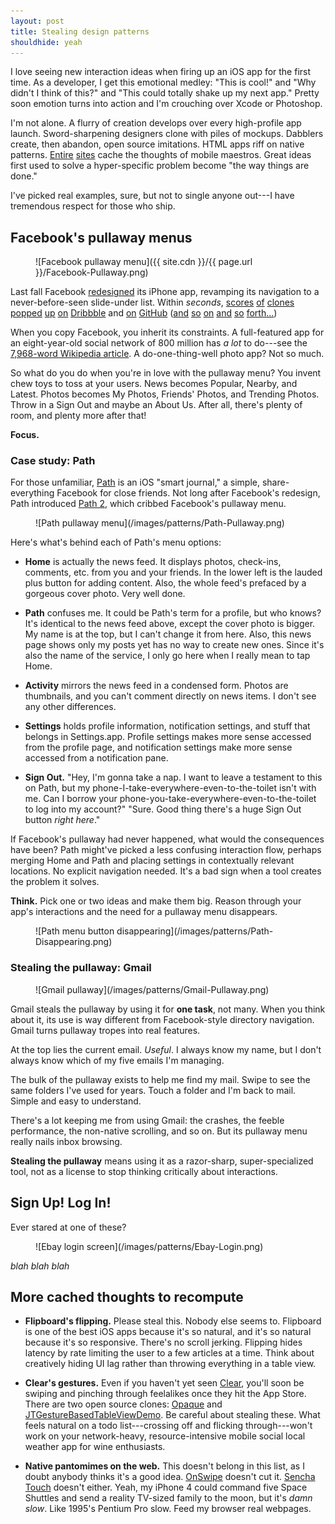 ```yaml
---
layout: post
title: Stealing design patterns
shouldhide: yeah
---
```


I love seeing new interaction ideas when firing up an iOS app for the first time. As a developer, I get this emotional medley: "This is cool!" and "Why didn't I think of this?" and "This could totally shake up my next app." Pretty soon emotion turns into action and I'm crouching over Xcode or Photoshop.

I'm not alone. A flurry of creation develops over every high-profile app launch. Sword-sharpening designers clone with piles of mockups. Dabblers create, then abandon, open source imitations. HTML apps riff on native patterns. [Entire](http://pttrns.com/) [sites](http://mobile-patterns.com/) cache the thoughts of mobile maestros. Great ideas first used to solve a hyper-specific problem become "the way things are done."

I've picked real examples, sure, but not to single anyone out---I have tremendous respect for those who ship.

## Facebook's pullaway menus ##

<figure markdown="1">
    ![Facebook pullaway menu]({{ site.cdn }}/{{ page.url }}/Facebook-Pullaway.png)
</figure>

Last fall Facebook [redesigned](http://www.theverge.com/2011/10/14/2482541/facebook-4-0-for-iphone-review) its iPhone app, revamping its navigation to a never-before-seen slide-under list. Within *seconds*, [scores](http://dribbble.com/shots/438343-Mused-App-Menu) [of](http://dribbble.com/shots/328680-Menu-Page) [clones](http://dribbble.com/shots/363643-TouristEye-App-Menu) [popped](http://dribbble.com/shots/379777-Icon-menu-iPhone-Retina-Display) [up](http://dribbble.com/shots/406034-Menu) [on](http://dribbble.com/shots/303814-mobile-pullout-menu-for-responsive-design) [Dribbble](http://dribbble.com/shots/352066-Float-Reader-Menu-Sneak-Peek) and [on](https://github.com/Inferis/ViewDeck) [GitHub](https://github.com/devindoty/DDMenuController) ([and](https://github.com/mystcolor/JTRevealSidebarDemo) [so](https://github.com/meiwin/MWFSlideNavigationViewController) [on](https://github.com/pkluz/ZUUIRevealController) [and](https://github.com/jeremieweldin/JWSlideMenu) [so](https://github.com/inonb/SlideMenuController) [forth](https://github.com/edgecase/ECSlidingViewController)[&hellip;](https://github.com/mpociot/titanium-facebook-slide-menu))

When you copy Facebook, you inherit its constraints. A full-featured app for an eight-year-old social network of 800 million has *a lot* to do---see the [7,968-word Wikipedia article](http://en.wikipedia.org/wiki/Facebook_features). A do-one-thing-well photo app? Not so much.

So what do you do when you're in love with the pullaway menu? You invent chew toys to toss at your users. News becomes Popular, Nearby, and Latest. Photos becomes My Photos, Friends' Photos, and Trending Photos. Throw in a Sign Out and maybe an About Us. After all, there's plenty of room, and plenty more after that!

**Focus.**

### Case study: Path ###

For those unfamiliar, [Path](https://path.com/) is an iOS "smart journal," a simple, share-everything Facebook for close friends. Not long after Facebook's redesign, Path introduced [Path 2](http://blog.path.com/post/13533662902/introducing-path-2-the-smart-journal), which cribbed Facebook's pullaway menu.

<figure markdown="1">
    ![Path pullaway menu](/images/patterns/Path-Pullaway.png)
</figure>

Here's what's behind each of Path's menu options:

* **Home** is actually the news feed. It displays photos, check-ins, comments, etc. from you and your friends. In the lower left is the lauded plus button for adding content. Also, the whole feed's prefaced by a gorgeous cover photo. Very well done.

* **Path** confuses me. It could be Path's term for a profile, but who knows? It's identical to the news feed above, except the cover photo is bigger. My name is at the top, but I can't change it from here. Also, this news page shows only my posts yet has no way to create new ones. Since it's also the name of the service, I only go here when I really mean to tap Home.

* **Activity** mirrors the news feed in a condensed form. Photos are thumbnails, and you can't comment directly on news items. I don't see any other differences.

* **Settings** holds profile information, notification settings, and stuff that belongs in Settings.app. Profile settings makes more sense accessed from the profile page, and notification settings make more sense accessed from a notification pane.

* **Sign Out.** "Hey, I'm gonna take a nap. I want to leave a testament to this on Path, but my phone-I-take-everywhere-even-to-the-toilet isn't with me. Can I borrow your phone-you-take-everywhere-even-to-the-toilet to log into my account?" "Sure. Good thing there's a huge Sign Out button *right here*."

If Facebook's pullaway had never happened, what would the consequences have been? Path might've picked a less confusing interaction flow, perhaps merging Home and Path and placing settings in contextually relevant locations. No explicit navigation needed. It's a bad sign when a tool creates the problem it solves.

**Think.** Pick one or two ideas and make them big. Reason through your app's interactions and the need for a pullaway menu disappears.

<figure markdown="1">
    ![Path menu button disappearing](/images/patterns/Path-Disappearing.png)
</figure>

### Stealing the pullaway: Gmail ###

<figure markdown="1">
    ![Gmail pullaway](/images/patterns/Gmail-Pullaway.png)
</figure>

Gmail steals the pullaway by using it for **one task**, not many. When you think about it, its use is way different from Facebook-style directory navigation. Gmail turns pullaway tropes into real features.

At the top lies the current email. *Useful*. I always know my name, but I don't always know which of my five emails I'm managing.

The bulk of the pullaway exists to help me find my mail. Swipe to see the same folders I've used for years. Touch a folder and I'm back to mail. Simple and easy to understand.

There's a lot keeping me from using Gmail: the crashes, the feeble performance, the non-native scrolling, and so on. But its pullaway menu really nails inbox browsing.

**Stealing the pullaway** means using it as a razor-sharp, super-specialized tool, not as a license to stop thinking critically about interactions.

## Sign Up! Log In! ##

Ever stared at one of these?

<figure markdown="1">
    ![Ebay login screen](/images/patterns/Ebay-Login.png)
</figure>

*blah blah blah*

## More cached thoughts to&nbsp;recompute ##

* **Flipboard's flipping.** Please steal this. Nobody else seems to. Flipboard is one of the best iOS apps because it's so natural, and it's so natural because it's so responsive. There's no scroll jerking. Flipping hides latency by rate limiting the user to a few articles at a time. Think about creatively hiding UI lag rather than throwing everything in a table view.

* **Clear's gestures.** Even if you haven't yet seen [Clear](http://www.youtube.com/embed/0nBLtPC7mnI), you'll soon be swiping and pinching through feelalikes once they hit the App Store. There are two open source clones: [Opaque](https://github.com/MassiveHealth/Opaque) and [JTGestureBasedTableViewDemo](https://github.com/mystcolor/jtgesturebasedtableviewdemo). Be careful about stealing these. What feels natural on a todo list---crossing off and flicking through---won't work on your network-heavy, resource-intensive mobile social local weather app for wine enthusiasts.

* **Native pantomimes on the web.** This doesn't belong in this list, as I doubt anybody thinks it's a good idea. [OnSwipe](http://onswipe.com/) doesn't cut it. [Sencha Touch](http://www.sencha.com/products/touch) doesn't either. Yeah, my iPhone 4 could command five Space Shuttles and send a reality TV-sized family to the moon, but it's *damn slow*. Like 1995's Pentium Pro slow. Feed my browser real webpages.
